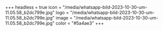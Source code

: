 +++
headless = true
icon = "/media/whatsapp-bild-2023-10-30-um-11.05.58_b2dc799e.jpg"
logo = "/media/whatsapp-bild-2023-10-30-um-11.05.58_b2dc799e.jpg"
image = "/media/whatsapp-bild-2023-10-30-um-11.05.58_b2dc799e.jpg"
color = "#5a4ae3"
+++
